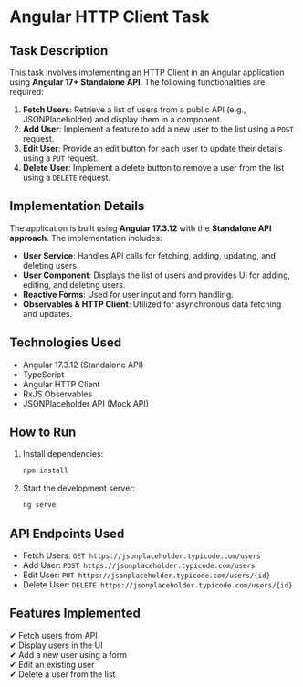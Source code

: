 # Angular HTTP Client Task

## Task Description
This task involves implementing an HTTP Client in an Angular application using **Angular 17+ Standalone API**. The following functionalities are required:

1. **Fetch Users**: Retrieve a list of users from a public API (e.g., JSONPlaceholder) and display them in a component.
2. **Add User**: Implement a feature to add a new user to the list using a `POST` request.
3. **Edit User**: Provide an edit button for each user to update their details using a `PUT` request.
4. **Delete User**: Implement a delete button to remove a user from the list using a `DELETE` request.

## Implementation Details
The application is built using **Angular 17.3.12** with the **Standalone API approach**. The implementation includes:

- **User Service**: Handles API calls for fetching, adding, updating, and deleting users.
- **User Component**: Displays the list of users and provides UI for adding, editing, and deleting users.
- **Reactive Forms**: Used for user input and form handling.
- **Observables & HTTP Client**: Utilized for asynchronous data fetching and updates.

## Technologies Used
- Angular 17.3.12 (Standalone API)
- TypeScript
- Angular HTTP Client
- RxJS Observables
- JSONPlaceholder API (Mock API)

## How to Run
1. Install dependencies:
   ```sh
   npm install
   ```
2. Start the development server:
   ```sh
   ng serve
   ```

## API Endpoints Used
- Fetch Users: `GET https://jsonplaceholder.typicode.com/users`
- Add User: `POST https://jsonplaceholder.typicode.com/users`
- Edit User: `PUT https://jsonplaceholder.typicode.com/users/{id}`
- Delete User: `DELETE https://jsonplaceholder.typicode.com/users/{id}`

## Features Implemented
✔ Fetch users from API  
✔ Display users in the UI  
✔ Add a new user using a form  
✔ Edit an existing user  
✔ Delete a user from the list  
